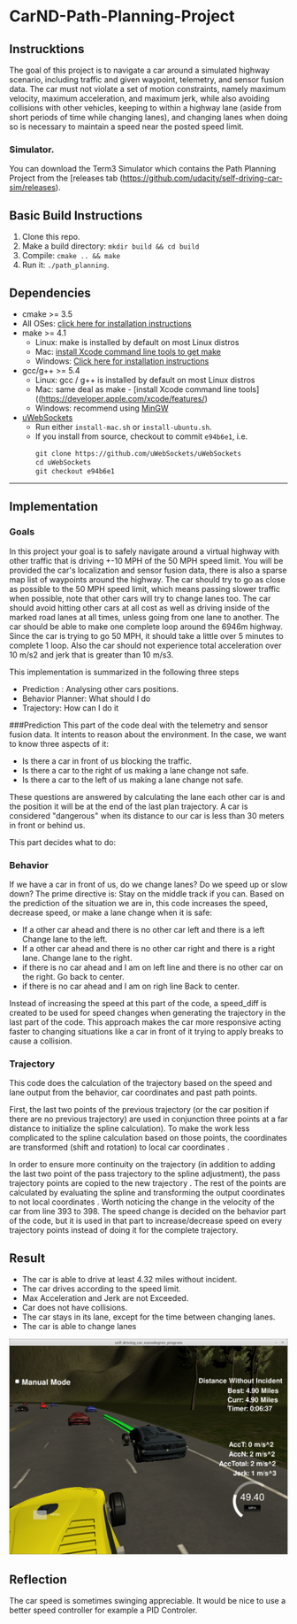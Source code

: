 # CarND-Path-Planning-Project

## Instrucktions
   
 The goal of this project is to navigate a car around a simulated highway scenario, including traffic and given waypoint, telemetry, and sensor fusion data. The car must not violate a set of motion constraints, namely maximum velocity, maximum acceleration, and maximum jerk, while also avoiding collisions with other vehicles, keeping to within a highway lane (aside from short periods of time while changing lanes), and changing lanes when doing so is necessary to maintain a speed near the posted speed limit.
 
 

   
### Simulator.
You can download the Term3 Simulator which contains the Path Planning Project from the [releases tab (https://github.com/udacity/self-driving-car-sim/releases).


## Basic Build Instructions

1. Clone this repo.
2. Make a build directory: `mkdir build && cd build`
3. Compile: `cmake .. && make`
4. Run it: `./path_planning`.



## Dependencies

* cmake >= 3.5
 * All OSes: [click here for installation instructions](https://cmake.org/install/)
* make >= 4.1
  * Linux: make is installed by default on most Linux distros
  * Mac: [install Xcode command line tools to get make](https://developer.apple.com/xcode/features/)
  * Windows: [Click here for installation instructions](http://gnuwin32.sourceforge.net/packages/make.htm)
* gcc/g++ >= 5.4
  * Linux: gcc / g++ is installed by default on most Linux distros
  * Mac: same deal as make - [install Xcode command line tools]((https://developer.apple.com/xcode/features/)
  * Windows: recommend using [MinGW](http://www.mingw.org/)
* [uWebSockets](https://github.com/uWebSockets/uWebSockets)
  * Run either `install-mac.sh` or `install-ubuntu.sh`.
  * If you install from source, checkout to commit `e94b6e1`, i.e.
    ```
    git clone https://github.com/uWebSockets/uWebSockets 
    cd uWebSockets
    git checkout e94b6e1
    ```

---
## Implementation 

### Goals
In this project your goal is to safely navigate around a virtual highway with other traffic that is driving +-10 MPH of the 50 MPH speed limit. You will be provided the car's localization and sensor fusion data, there is also a sparse map list of waypoints around the highway. The car should try to go as close as possible to the 50 MPH speed limit, which means passing slower traffic when possible, note that other cars will try to change lanes too. The car should avoid hitting other cars at all cost as well as driving inside of the marked road lanes at all times, unless going from one lane to another. The car should be able to make one complete loop around the 6946m highway. Since the car is trying to go 50 MPH, it should take a little over 5 minutes to complete 1 loop. Also the car should not experience total acceleration over 10 m/s2  and jerk that is greater than 10 m/s3.

This implementation is summarized in the following three steps

* Prediction : Analysing other cars positions.
* Behavior Planner: What should I do
* Trajectory: How can I do it

###Prediction
This part of the code deal with the telemetry and sensor fusion data. It intents to reason about the environment. In the case, we want to know three aspects of it:

* Is there a car in front of us blocking the traffic.
* Is there a car to the right of us making a lane change not safe.
* Is there a car to the left of us making a lane change not safe.

These questions are answered by calculating the lane each other car is and the position it will be at the end of the last plan trajectory. A car is considered "dangerous" when its distance to our car is less than 30 meters in front or behind us.

This part decides what to do:

### Behavior

If we have a car in front of us, do we change lanes? Do we speed up or slow down? The prime directive is: Stay on the middle track if you can.
Based on the prediction of the situation we are in, this code increases the speed, decrease speed, or make a lane change when it is safe: 

* If a other car ahead and there is no other car left and there is a left Change lane to the left. 
* If a other car ahead and there is no other car right and there is a right lane. Change lane to the right.
* if there is no car ahead and I am on left line and there is no other car on the right. Go back to center.
* if there is no car ahead and I am on righ line Back to center.

 Instead of increasing the speed at this part of the code, a speed_diff is created to be used for speed changes when generating the trajectory in the last part of the code. This approach makes the car more responsive acting faster to changing situations like a car in front of it trying to apply breaks to cause a collision.

### Trajectory 
This code does the calculation of the trajectory based on the speed and lane output from the behavior, car coordinates and past path points.

First, the last two points of the previous trajectory (or the car position if there are no previous trajectory) are used in conjunction three points at a far distance  to initialize the spline calculation). To make the work less complicated to the spline calculation based on those points, the coordinates are transformed (shift and rotation) to local car coordinates .

In order to ensure more continuity on the trajectory (in addition to adding the last two point of the pass trajectory to the spline adjustment), the pass trajectory points are copied to the new trajectory . The rest of the points are calculated by evaluating the spline and transforming the output coordinates to not local coordinates . Worth noticing the change in the velocity of the car from line 393 to 398. The speed change is decided on the behavior part of the code, but it is used in that part to increase/decrease speed on every trajectory points instead of doing it for the complete trajectory.

## Result

* The car is able to drive at least 4.32 miles without incident.
* The car drives according to the speed limit.
* Max Acceleration and Jerk are not Exceeded.
* Car does not have collisions.
* The car stays in its lane, except for the time between changing lanes.
* The car is able to change lanes

[![Result Image](./images/Result.png)](https://youtu.be/hhU7xxrLue8)




## Reflection 

The car speed is sometimes swinging appreciable. It would be nice to use a better speed controller for example a PID Controler.